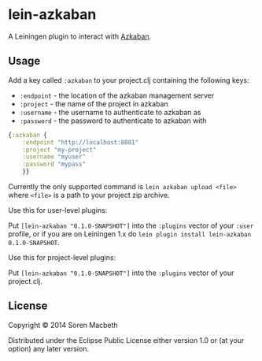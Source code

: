 # lein-azkaban

A Leiningen plugin to interact with [Azkaban](http://azkaban.github.io).

## Usage

Add a key called `:azkaban` to your project.clj containing the following keys:

* `:endpoint` - the location of the azkaban management server
* `:project` - the name of the project in azkaban
* `:username` - the username to authenticate to azkaban as
* `:password` - the password to authenticate to azkaban with

```clojure
{:azkaban {
    :endpoint "http://localhost:8081"
    :project "my-project"
    :username "myuser"
    :password "mypass"
    }}
```
Currently the only supported command is `lein azkaban upload <file>` where `<file>` is a path to your project zip archive.

Use this for user-level plugins:

Put `[lein-azkaban "0.1.0-SNAPSHOT"]` into the `:plugins` vector of your
`:user` profile, or if you are on Leiningen 1.x do `lein plugin install
lein-azkaban 0.1.0-SNAPSHOT`.

Use this for project-level plugins:

Put `[lein-azkaban "0.1.0-SNAPSHOT"]` into the `:plugins` vector of your project.clj.

## License

Copyright © 2014 Soren Macbeth

Distributed under the Eclipse Public License either version 1.0 or (at
your option) any later version.
